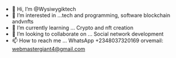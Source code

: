 - 👋 Hi, I’m @Wysiwygiktech
- 👀 I’m interested in ...tech and programming, software blockchain andvnfts
- 🌱 I’m currently learning ... Crypto and nft creation
- 💞️ I’m looking to collaborate on ... Social network development
- 📫 How to reach me ... WhatsApp +2348037320169 orvemail: webmastergiant4@gmail.com 

<!---b
Wysiwygiktech/Wysiwygiktech is a ✨ special ✨ repository because its `README.md` (this file) appears on your GitHub profile.
You can click the Preview link to take a look at your changes.
--->
